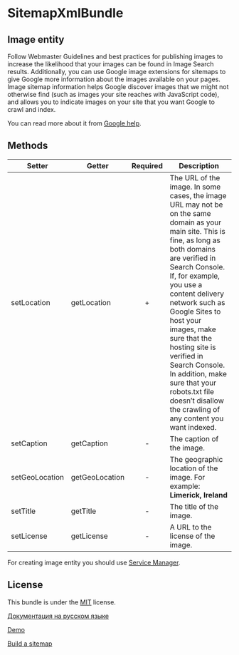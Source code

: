SitemapXmlBundle
=================

Image entity
------------

Follow Webmaster Guidelines and best practices for publishing images to increase the likelihood that your images can be found in Image Search results.
Additionally, you can use Google image extensions for sitemaps to give Google more information about the images available on your pages.
Image sitemap information helps Google discover images that we might not otherwise find (such as images your site reaches with JavaScript code), and allows you to indicate images on your site that you want Google to crawl and index.

You can read more about it from [Google help][5].

Methods
-------

|   Setter           |   Getter           |   Required   |   Description                           |
|--------------------|--------------------|:------------:|-----------------------------------------|
|   setLocation      |   getLocation      |       +      |   The URL of the image. In some cases, the image URL may not be on the same domain as your main site. This is fine, as long as both domains are verified in Search Console. If, for example, you use a content delivery network such as Google Sites to host your images, make sure that the hosting site is verified in Search Console. In addition, make sure that your robots.txt file doesn’t disallow the crawling of any content you want indexed.   |
|   setCaption       |   getCaption       |       -      |   The caption of the image.             |
|   setGeoLocation   |   getGeoLocation   |       -      |   The geographic location of the image. For example: **Limerick, Ireland**   |
|   setTitle         |   getTitle         |       -      |   The title of the image.               |
|   setLicense       |   getLicense       |       -      |   A URL to the license of the image.    |

For creating image entity you should use [Service Manager][6].

License
-------

This bundle is under the [MIT][3] license.

[Документация на русском языке][1]

[Demo][2]

[Build a sitemap][4]

[1]:  http://makedev.org/articles/symfony/bundles/sitemap_xml_bundle.html
[2]:  http://makedev.org/sitemap.xml
[3]:  https://github.com/evheniy/SitemapXmlBundle/blob/master/Resources/meta/LICENSE
[4]:  https://support.google.com/webmasters/answer/183668
[5]:  https://support.google.com/webmasters/answer/75712
[6]:  https://github.com/evheniy/SitemapXmlBundle/blob/master/Resources/docs/service_manager.md